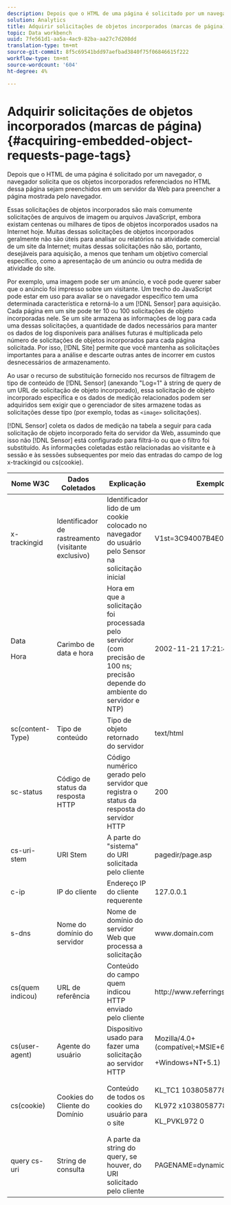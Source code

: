 ```yaml
---
description: Depois que o HTML de uma página é solicitado por um navegador, o navegador solicita que os objetos incorporados referenciados no HTML dessa página sejam preenchidos em um servidor da Web para preencher a página mostrada pelo navegador.
solution: Analytics
title: Adquirir solicitações de objetos incorporados (marcas de página)
topic: Data workbench
uuid: 7fe561d1-aa5a-4ac9-82ba-aa27c7d208dd
translation-type: tm+mt
source-git-commit: 8f5c69541bdd97aefbad3840f75f06846615f222
workflow-type: tm+mt
source-wordcount: '604'
ht-degree: 4%

---
```



# Adquirir solicitações de objetos incorporados (marcas de página){#acquiring-embedded-object-requests-page-tags}

Depois que o HTML de uma página é solicitado por um navegador, o navegador solicita que os objetos incorporados referenciados no HTML dessa página sejam preenchidos em um servidor da Web para preencher a página mostrada pelo navegador.

Essas solicitações de objetos incorporados são mais comumente solicitações de arquivos de imagem ou arquivos JavaScript, embora existam centenas ou milhares de tipos de objetos incorporados usados na Internet hoje. Muitas dessas solicitações de objetos incorporados geralmente não são úteis para analisar ou relatórios na atividade comercial de um site da Internet; muitas dessas solicitações não são, portanto, desejáveis para aquisição, a menos que tenham um objetivo comercial específico, como a apresentação de um anúncio ou outra medida de atividade do site.

Por exemplo, uma imagem pode ser um anúncio, e você pode querer saber que o anúncio foi impresso sobre um visitante. Um trecho do JavaScript pode estar em uso para avaliar se o navegador específico tem uma determinada característica e retorná-lo a um [!DNL Sensor] para aquisição. Cada página em um site pode ter 10 ou 100 solicitações de objeto incorporadas nele. Se um site armazena as informações de log para cada uma dessas solicitações, a quantidade de dados necessários para manter os dados de log disponíveis para análises futuras é multiplicada pelo número de solicitações de objetos incorporados para cada página solicitada. Por isso, [!DNL Site] permite que você mantenha as solicitações importantes para a análise e descarte outras antes de incorrer em custos desnecessários de armazenamento.

Ao usar o recurso de substituição fornecido nos recursos de filtragem de tipo de conteúdo de [!DNL Sensor] (anexando &quot;Log=1&quot; à string de query de um URL de solicitação de objeto incorporado), essa solicitação de objeto incorporado específica e os dados de medição relacionados podem ser adquiridos sem exigir que o gerenciador de sites armazene todas as solicitações desse tipo (por exemplo, todas as `<image>` solicitações).

[!DNL Sensor] coleta os dados de medição na tabela a seguir para cada solicitação de objeto incorporado feita do servidor da Web, assumindo que isso não [!DNL Sensor] está configurado para filtrá-lo ou que o filtro foi substituído. As informações coletadas estão relacionadas ao visitante e à sessão e às sessões subsequentes por meio das entradas do campo de log x-trackingid ou cs(cookie).

<table id="table_11BE08A798E743EC8E76F738F0CE5884"> 
 <thead> 
  <tr> 
   <th colname="col1" class="entry"> Nome W3C </th> 
   <th colname="col2" class="entry"> Dados Coletados </th> 
   <th colname="col3" class="entry"> Explicação </th> 
   <th colname="col4" class="entry"> Exemplo </th> 
  </tr> 
 </thead>
 <tbody> 
  <tr> 
   <td colname="col1"> x-trackingid </td> 
   <td colname="col2"> Identificador de rastreamento (visitante exclusivo) </td> 
   <td colname="col3"> Identificador lido de um cookie colocado no navegador do usuário pelo <span class="wintitle"> Sensor </span> na solicitação inicial </td> 
   <td colname="col4"> V1st=3C94007B4E01F9C2 </td> 
  </tr> 
  <tr> 
   <td colname="col1"> <p>Data </p> <p>Hora </p> </td> 
   <td colname="col2"> Carimbo de data e hora </td> 
   <td colname="col3"> Hora em que a solicitação foi processada pelo servidor (com precisão de 100 ns; precisão depende do ambiente do servidor e NTP) </td> 
   <td colname="col4"> 2002-11-21 17:21:45.123 </td> 
  </tr> 
  <tr> 
   <td colname="col1"> sc(content-Type) </td> 
   <td colname="col2"> Tipo de conteúdo </td> 
   <td colname="col3"> Tipo de objeto retornado do servidor </td> 
   <td colname="col4"> text/html </td> 
  </tr> 
  <tr> 
   <td colname="col1"> sc-status </td> 
   <td colname="col2"> Código de status da resposta HTTP </td> 
   <td colname="col3"> Código numérico gerado pelo servidor que registra o status da resposta do servidor HTTP </td> 
   <td colname="col4"> 200 </td> 
  </tr> 
  <tr> 
   <td colname="col1"> cs-uri-stem </td> 
   <td colname="col2"> URI Stem </td> 
   <td colname="col3"> A parte do "sistema" do URI solicitada pelo cliente </td> 
   <td colname="col4"> pagedir/page.asp </td> 
  </tr> 
  <tr> 
   <td colname="col1"> c-ip </td> 
   <td colname="col2"> IP do cliente </td> 
   <td colname="col3"> Endereço IP do cliente requerente </td> 
   <td colname="col4"> 127.0.0.1 </td> 
  </tr> 
  <tr> 
   <td colname="col1"> s-dns </td> 
   <td colname="col2"> Nome do domínio do servidor </td> 
   <td colname="col3"> Nome de domínio do servidor Web que processa a solicitação </td> 
   <td colname="col4"> <span class="filepath"> www.domain.com </span> </td> 
  </tr> 
  <tr> 
   <td colname="col1"> cs(quem indicou) </td> 
   <td colname="col2"> URL de referência </td> 
   <td colname="col3"> Conteúdo do campo quem indicou HTTP enviado pelo cliente </td> 
   <td colname="col4"> <span class="filepath"> http://www.referringsite.com </span> </td> 
  </tr> 
  <tr> 
   <td colname="col1"> cs(user-agent) </td> 
   <td colname="col2"> Agente do usuário </td> 
   <td colname="col3"> Dispositivo usado para fazer uma solicitação ao servidor HTTP </td> 
   <td colname="col4"> <p>Mozilla/4.0+(compatível;+MSIE+6.0; </p> <p>+Windows+NT+5.1) </p> </td> 
  </tr> 
  <tr> 
   <td colname="col1"> cs(cookie) </td> 
   <td colname="col2"> Cookies do Cliente do Domínio </td> 
   <td colname="col3"> Conteúdo de todos os cookies do usuário para o site </td> 
   <td colname="col4"> <p>KL_TC1 1038058778312 </p> <p>KL972 x1038058778312282052 </p> <p>KL_PVKL972 0 </p> </td> 
  </tr> 
  <tr> 
   <td colname="col1"> query cs-uri </td> 
   <td colname="col2"> String de consulta </td> 
   <td colname="col3"> A parte da string do query, se houver, do URI solicitado pelo cliente </td> 
   <td colname="col4"> PAGENAME=dynamic1&amp;link=3001 </td> 
  </tr> 
 </tbody> 
</table>

